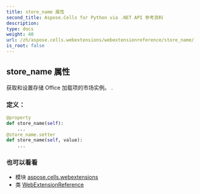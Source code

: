 ```yaml
---
title: store_name 属性
second_title: Aspose.Cells for Python via .NET API 参考资料
description:
type: docs
weight: 40
url: /zh/aspose.cells.webextensions/webextensionreference/store_name/
is_root: false
---
```

## store_name 属性

获取和设置存储 Office 加载项的市场实例。 .
### 定义：
```python
@property
def store_name(self):
    ...
@store_name.setter
def store_name(self, value):
    ...
```

### 也可以看看
* 模块 [aspose.cells.webextensions](../../)
* 类 [WebExtensionReference](/cells/python-net/zh/aspose.cells.webextensions/webextensionreference)
